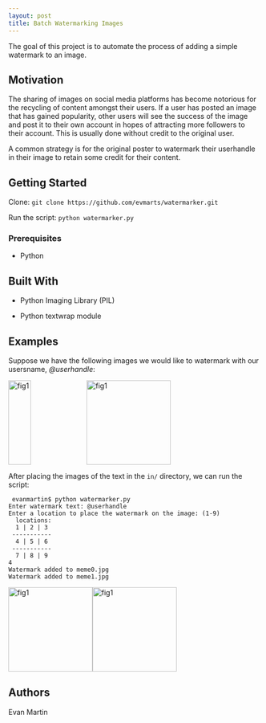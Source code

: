 ```yaml
---
layout: post
title: Batch Watermarking Images
---
```


The goal of this project is to automate the process of adding a simple watermark to an image.

## Motivation

The sharing of images on social media platforms has become notorious for the recycling of content amongst their users. If a user has posted an image that has gained popularity, other users will see the success of the image and post it to their own account in hopes of attracting more followers to their account. This is usually done without credit to the original user. 

A common strategy is for the original poster to watermark their userhandle in their image to retain some credit for their content.


## Getting Started

Clone:
```git clone https://github.com/evmarts/watermarker.git```

Run the script:
```python watermarker.py```

### Prerequisites

- Python

## Built With

* Python Imaging Library (PIL)

* Python textwrap module

## Examples

Suppose we have the following images we would like to watermark with our usersname, *@userhandle*:

<img src="../blog/_img/figs/watermarker/meme0_clean.jpg" alt="fig1" height="168" width="168" style="float: left; width: 30%; margin-right: 1%; margin-bottom: 0.5em;"><img src="../blog/_img/figs/watermarker/meme1_clean.jpg" alt="fig1" height="168" width="168">



After placing the images of the text in the ```in/``` directory, we can run the script:

~~~
 evanmartin$ python watermarker.py
Enter watermark text: @userhandle
Enter a location to place the watermark on the image: (1-9)
  locations: 
  1 | 2 | 3 
 ----------- 
  4 | 5 | 6 
 ----------- 
  7 | 8 | 9 
4
Watermark added to meme0.jpg
Watermark added to meme1.jpg
~~~

<img src="../blog/_img/figs/watermarker/meme0_marked.jpg" alt="fig1" height="168" width="168"><img src="../blog/_img/figs/watermarker/meme1_marked.jpg" alt="fig1" height="168" width="168">


## Authors

Evan Martin